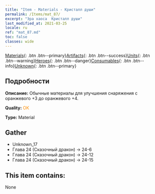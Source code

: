 ```yaml
---
title: "Item - Materials - Кристалл души"
permalink: /Items/mat_87/
excerpt: "Эра хаоса  Кристалл души"
last_modified_at: 2021-03-25
locale: ru
ref: "mat_87.md"
toc: false
classes: wide
---
```

 [Materials](/ru/Items/){: .btn .btn--primary}[Artifacts](/ru/Items/Artifacts/){: .btn .btn--success}[Units](/ru/Items/Units/){: .btn .btn--warning}[Heroes](/ru/Items/Heroes/){: .btn .btn--danger}[Consumables](/ru/Items/Consumables/){: .btn .btn--info}[Unknown](/ru/Items/Unknown/){: .btn .btn--primary}

## Подробности
 **Описание:** Обычные материалы для улучшения снаряжения c оранжевого +3 до оранжевого +4.

 **Quality:** <span style="color: #FF8C00">OK</span>

 **Type:** Material

## Gather

*    Unknown_17 
*    Глава 24 (Сказочный дракон) -> 24-6 
*    Глава 24 (Сказочный дракон) -> 24-12 
*    Глава 24 (Сказочный дракон) -> 24-15 

## This item contains:

  None

